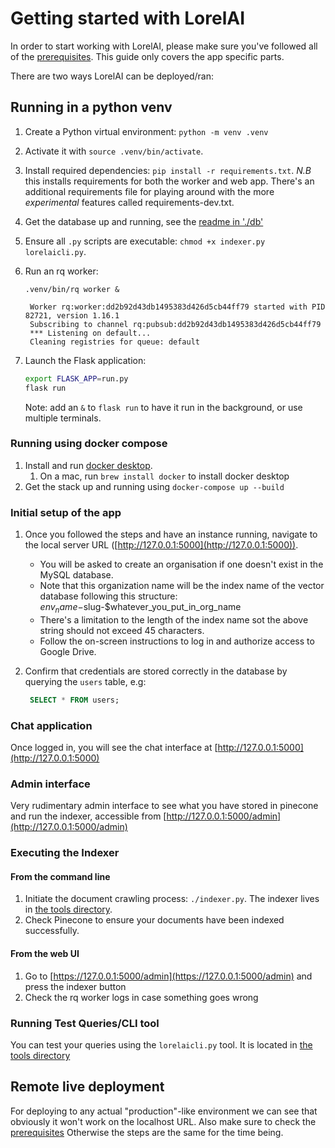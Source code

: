# Getting started with LorelAI

In order to start working with LorelAI, please make sure you've followed all of the
[prerequisites](./prerequisites.md). This guide only covers the app specific parts.

There are two ways LorelAI can be deployed/ran:

## Running in a python venv

1. Create a Python virtual environment: `python -m venv .venv`

1. Activate it with `source .venv/bin/activate`.

1. Install required dependencies: `pip install -r requirements.txt`. _N.B_ this installs
   requirements for both the worker and web app. There's an additional requirements file for playing
   around with the more _experimental_ features called requirements-dev.txt.

1. Get the database up and running, see the [readme in './db'](../db/readme.md)

1. Ensure all `.py` scripts are executable: `chmod +x indexer.py lorelaicli.py`.

1. Run an rq worker:

   `.venv/bin/rq worker &`

   ```log
    Worker rq:worker:dd2b92d43db1495383d426d5cb44ff79 started with PID 82721, version 1.16.1
    Subscribing to channel rq:pubsub:dd2b92d43db1495383d426d5cb44ff79
    *** Listening on default...
    Cleaning registries for queue: default

   ```

1. Launch the Flask application:

   ```bash
   export FLASK_APP=run.py
   flask run
   ```

   Note: add an `&` to `flask run` to have it run in the background, or use multiple terminals.

### Running using docker compose

1. Install and run [docker desktop](https://docs.docker.com/desktop/).
   1. On a mac, run `brew install docker` to install docker desktop
1. Get the stack up and running using `docker-compose up --build`

### Initial setup of the app

1. Once you followed the steps and have an instance running, navigate to the local server URL
   ([http://127.0.0.1:5000](http://127.0.0.1:5000)).

   - You will be asked to create an organisation if one doesn't exist in the MySQL database.
   - Note that this organization name will be the index name of the vector database following this
     structure: $env_name-$slug-$whatever_you_put_in_org_name
   - There's a limitation to the length of the index name sot the above string should not exceed 45
     characters.
   - Follow the on-screen instructions to log in and authorize access to Google Drive.

1. Confirm that credentials are stored correctly in the database by querying the `users` table, e.g:

   ```sql
    SELECT * FROM users;
   ```

### Chat application

Once logged in, you will see the chat interface at [http://127.0.0.1:5000](http://127.0.0.1:5000)

### Admin interface

Very rudimentary admin interface to see what you have stored in pinecone and run the indexer,
accessible from [http://127.0.0.1:5000/admin](http://127.0.0.1:5000/admin)

### Executing the Indexer

#### From the command line

1. Initiate the document crawling process: `./indexer.py`. The indexer lives in
   [the tools directory](../tools/readme.md).
1. Check Pinecone to ensure your documents have been indexed successfully.

#### From the web UI

1. Go to [https://127.0.0.1:5000/admin](https://127.0.0.1:5000/admin) and press the indexer button
1. Check the rq worker logs in case something goes wrong

### Running Test Queries/CLI tool

You can test your queries using the `lorelaicli.py` tool. It is located in
[the tools directory](../tools/readme.md)

## Remote live deployment

For deploying to any actual "production"-like environment we can see that obviously it won't work on
the localhost URL. Also make sure to check the [prerequisites](prerequisites.md#non-local-deploy)
Otherwise the steps are the same for the time being.
